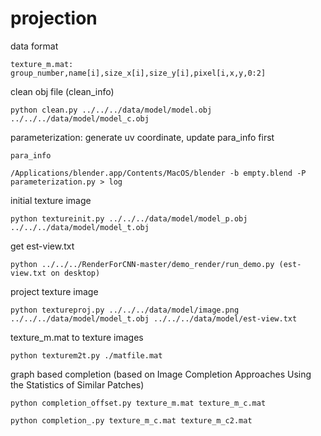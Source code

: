 # projection


data format 
	
	texture_m.mat: group_number,name[i],size_x[i],size_y[i],pixel[i,x,y,0:2]


clean obj file (clean_info)

	python clean.py ../../../data/model/model.obj ../../../data/model/model_c.obj 

parameterization: generate uv coordinate, update para_info first

	para_info

	/Applications/blender.app/Contents/MacOS/blender -b empty.blend -P parameterization.py > log

initial texture image

	python textureinit.py ../../../data/model/model_p.obj ../../../data/model/model_t.obj

get est-view.txt
	
	python ../../../RenderForCNN-master/demo_render/run_demo.py (est-view.txt on desktop)

project texture image
	
	python textureproj.py ../../../data/model/image.png ../../../data/model/model_t.obj ../../../data/model/est-view.txt

texture_m.mat to texture images

	python texturem2t.py ./matfile.mat

graph based completion (based on Image Completion Approaches Using the Statistics of Similar Patches)
	
	python completion_offset.py texture_m.mat texture_m_c.mat

	python completion_.py texture_m_c.mat texture_m_c2.mat